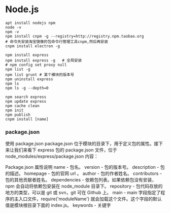 # Node.js

```
apt install nodejs npm
node -v
npm -v
npm install cnpm -g --registry=http://registry.npm.taobao.org
# 命令先安装淘宝镜像的包命令行管理工具cnpm,然后再安装
cnpm install electron -g

npm install express
npm install express -g   # 全局安装
# npm config set proxy null
npm list -g
npm list grunt # 某个模块的版本号
npm uninstall express
npm ls
npm ls -g --depth=0

npm search express
npm update express
npm cache clean
npm init
npm publish
cnpm install [name]
```

### package.json
使用 package.json
package.json 位于模块的目录下，用于定义包的属性。接下来让我们来看下 express 包的 package.json 文件，位于 node_modules/express/package.json 内容：


Package.json 属性说明
name - 包名。
version - 包的版本号。
description - 包的描述。
homepage - 包的官网 url 。
author - 包的作者姓名。
contributors - 包的其他贡献者姓名。
dependencies - 依赖包列表。如果依赖包没有安装，npm 会自动将依赖包安装在 node_module 目录下。
repository - 包代码存放的地方的类型，可以是 git 或 svn，git 可在 Github 上。
main - main 字段指定了程序的主入口文件，require('moduleName') 就会加载这个文件。这个字段的默认值是模块根目录下面的 index.js。
keywords - 关键字
